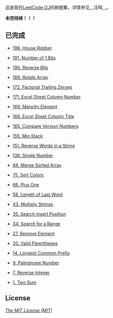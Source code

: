 这是我在[LeetCode OJ](https://oj.leetcode.com/ "LeetCode OJ")的刷题集，详情参见__注释__。

__未完待续！！！__

## 已完成

 - [198. House Robber](https://leetcode.com/problems/house-robber/ "198. House Robber")

 - [191. Number of 1 Bits](https://leetcode.com/problems/number-of-1-bits/ "191. Number of 1 Bits")

 - [190. Reverse Bits](https://leetcode.com/problems/reverse-bits/ "190. Reverse Bits")

 - [189. Rotate Array](https://leetcode.com/problems/rotate-array/ "189. Rotate Array")

 - [172. Factorial Trailing Zeroes](https://leetcode.com/problems/factorial-trailing-zeroes/ "172. Factorial Trailing Zeroes")

 - [171. Excel Sheet Column Number](https://oj.leetcode.com/problems/excel-sheet-column-number/ "171. Excel Sheet Column Number")

 - [169. Majority Element](https://oj.leetcode.com/problems/majority-element/ "169. Majority Element")

 - [168. Excel Sheet Column Title](https://oj.leetcode.com/problems/excel-sheet-column-title/ "168. Excel Sheet Column Title")

 - [165. Compare Version Numbers](https://oj.leetcode.com/problems/compare-version-numbers/ "165. Compare Version Numbers")

 - [155. Min Stack](https://oj.leetcode.com/problems/min-stack/ "155. Min Stack")

 - [151. Reverse Words in a String](https://oj.leetcode.com/submissions/detail/10373404/ "151. Reverse Words in a String")

 - [136. Single Number](https://oj.leetcode.com/problems/single-number/ "136. Single Number")

 - [88. Merge Sorted Array](https://oj.leetcode.com/problems/merge-sorted-array/ "88. Merge Sorted Array")

 - [75. Sort Colors](https://oj.leetcode.com/problems/sort-colors/ "75. Sort Colors")

 - [66. Plus One](https://oj.leetcode.com/problems/plus-one/ "66. Plus One")

 - [58. Length of Last Word](https://oj.leetcode.com/problems/length-of-last-word/ "58. Length of Last Word")

 - [43. Multiply Strings](https://oj.leetcode.com/problems/multiply-strings/ "43. Multiply Strings")

 - [35. Search Insert Position](https://oj.leetcode.com/problems/search-insert-position/ "35. Search Insert Position")

 - [34. Search for a Range](https://oj.leetcode.com/problems/search-for-a-range/ "34. Search for a Range")

 - [27. Remove Element](https://oj.leetcode.com/problems/remove-element/ "27. Remove Element")

 - [20. Valid Parentheses](https://leetcode.com/problems/valid-parentheses/ "20. Valid Parentheses")

 - [14. Longest Common Prefix](https://oj.leetcode.com/problems/longest-common-prefix/ "14. Longest Common Prefix")

 - [9. Palindrome Number](https://oj.leetcode.com/problems/palindrome-number/ "9. Palindrome Number")

 - [7. Reverse Integer](https://oj.leetcode.com/problems/reverse-integer/ "7. Reverse Integer")

 - [1. Two Sum](https://oj.leetcode.com/problems/two-sum/ "1. Two Sum")

## License

_[The MIT License (MIT)](https://github.com/mthli/LeetCode/blob/master/LICENSE.txt "The MIT License (MIT)")_
